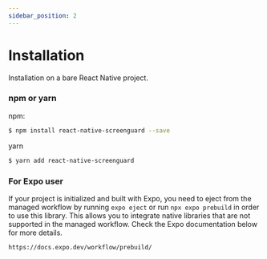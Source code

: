 ```yaml
---
sidebar_position: 2
---
```


# Installation

Installation on a bare React Native project.

### npm or yarn

npm:

```sh
$ npm install react-native-screenguard --save
```

yarn

```sh
$ yarn add react-native-screenguard
```

### For Expo user 

If your project is initialized and built with Expo, you need to eject from the managed workflow by running `expo eject` or run `npx expo prebuild` in order to use this library. This allows you to integrate native libraries that are not supported in the managed workflow. Check the Expo documentation below for more details.

```
https://docs.expo.dev/workflow/prebuild/
```
